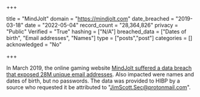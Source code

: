 +++

title = "MindJolt"
domain = "https://mindjolt.com"
date_breached = "2019-03-18"
date = "2022-05-04"
record_count = "28,364,826"
privacy = "Public"
Verified = "True"
hashing = ["N/A"]
breached_data = ["Dates of birth", "Email addresses", "Names"]
type = ["posts","post"]
categories = []
acknowledged = "No"


+++


In March 2019, the online gaming website <a href="https://www.zdnet.com/article/a-hacker-has-dumped-nearly-one-billion-user-records-over-the-past-two-months/" target="_blank" rel="noopener">MindJolt suffered a data breach that exposed 28M unique email addresses</a>. Also impacted were names and dates of birth, but no passwords. The data was provided to HIBP by a source who requested it be attributed to &quot;JimScott.Sec@protonmail.com&quot;.

